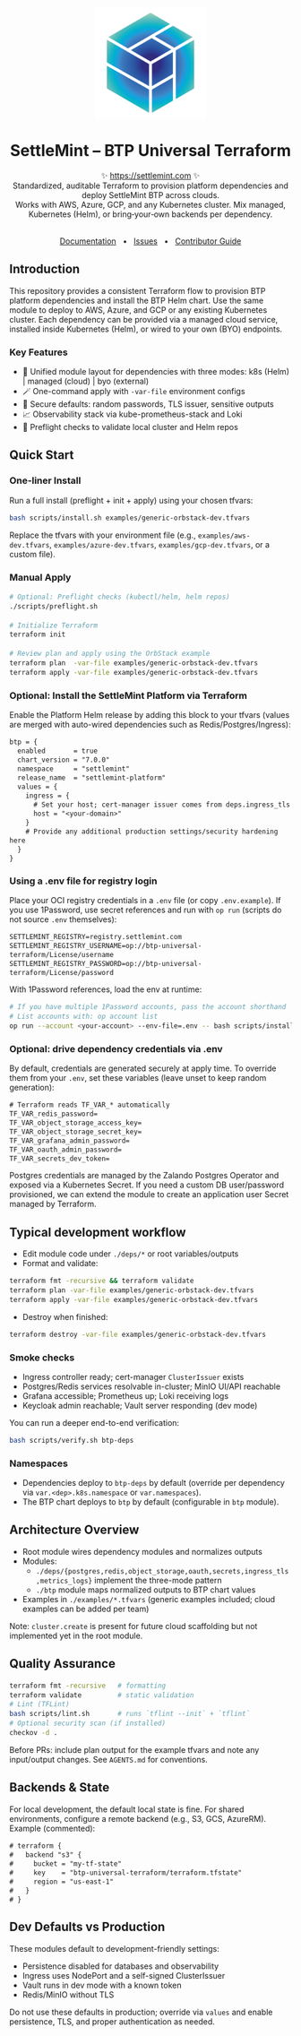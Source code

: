<p align="center">
  <img src="https://github.com/settlemint/sdk/blob/main/logo.svg" width="200px" align="center" alt="SettleMint logo" />
  <h1 align="center">SettleMint – BTP Universal Terraform</h1>
  <p align="center">
    ✨ <a href="https://settlemint.com">https://settlemint.com</a> ✨
    <br/>
    Standardized, auditable Terraform to provision platform dependencies and deploy SettleMint BTP across clouds.
    <br/>
    Works with AWS, Azure, GCP, and any Kubernetes cluster. Mix managed, Kubernetes (Helm), or bring‑your‑own backends per dependency.
  </p>
</p>
<br/>

<div align="center">
  <a href="https://console.settlemint.com/documentation/">Documentation</a>
  <span>&nbsp;&nbsp;•&nbsp;&nbsp;</span>
  <a href="https://github.com/settlemint/btp-universal-terraform/issues">Issues</a>
  <span>&nbsp;&nbsp;•&nbsp;&nbsp;</span>
  <a href="./AGENTS.md">Contributor Guide</a>
  <br />
</div>

## Introduction

This repository provides a consistent Terraform flow to provision BTP platform dependencies and install the BTP Helm chart. Use the same module to deploy to AWS, Azure, and GCP or any existing Kubernetes cluster. Each dependency can be provided via a managed cloud service, installed inside Kubernetes (Helm), or wired to your own (BYO) endpoints.

### Key Features

- 🧭 Unified module layout for dependencies with three modes: k8s (Helm) | managed (cloud) | byo (external)
- 🪄 One-command apply with `-var-file` environment configs
- 🔐 Secure defaults: random passwords, TLS issuer, sensitive outputs
- 📈 Observability stack via kube-prometheus-stack and Loki
- 🧪 Preflight checks to validate local cluster and Helm repos

## Quick Start

### One‑liner Install

Run a full install (preflight + init + apply) using your chosen tfvars:

```bash
bash scripts/install.sh examples/generic-orbstack-dev.tfvars
```

Replace the tfvars with your environment file (e.g., `examples/aws-dev.tfvars`, `examples/azure-dev.tfvars`, `examples/gcp-dev.tfvars`, or a custom file).

### Manual Apply

```bash
# Optional: Preflight checks (kubectl/helm, helm repos)
./scripts/preflight.sh

# Initialize Terraform
terraform init

# Review plan and apply using the OrbStack example
terraform plan  -var-file examples/generic-orbstack-dev.tfvars
terraform apply -var-file examples/generic-orbstack-dev.tfvars
```

### Optional: Install the SettleMint Platform via Terraform

Enable the Platform Helm release by adding this block to your tfvars (values are merged with auto-wired dependencies such as Redis/Postgres/Ingress):

```hcl
btp = {
  enabled       = true
  chart_version = "7.0.0"
  namespace     = "settlemint"
  release_name  = "settlemint-platform"
  values = {
    ingress = {
      # Set your host; cert-manager issuer comes from deps.ingress_tls
      host = "<your-domain>"
    }
    # Provide any additional production settings/security hardening here
  }
}
```

### Using a .env file for registry login

Place your OCI registry credentials in a `.env` file (or copy `.env.example`). If you use 1Password, use secret references and run with `op run` (scripts do not source `.env` themselves):

```
SETTLEMINT_REGISTRY=registry.settlemint.com
SETTLEMINT_REGISTRY_USERNAME=op://btp-universal-terraform/License/username
SETTLEMINT_REGISTRY_PASSWORD=op://btp-universal-terraform/License/password
```

With 1Password references, load the env at runtime:

```bash
# If you have multiple 1Password accounts, pass the account shorthand
# List accounts with: op account list
op run --account <your-account> --env-file=.env -- bash scripts/install.sh examples/generic-orbstack-dev.tfvars
```

### Optional: drive dependency credentials via .env

By default, credentials are generated securely at apply time. To override them from your `.env`, set these variables (leave unset to keep random generation):

```
# Terraform reads TF_VAR_* automatically
TF_VAR_redis_password=
TF_VAR_object_storage_access_key=
TF_VAR_object_storage_secret_key=
TF_VAR_grafana_admin_password=
TF_VAR_oauth_admin_password=
TF_VAR_secrets_dev_token=
```

Postgres credentials are managed by the Zalando Postgres Operator and exposed via a Kubernetes Secret. If you need a custom DB user/password provisioned, we can extend the module to create an application user Secret managed by Terraform.

## Typical development workflow

- Edit module code under `./deps/*` or root variables/outputs
- Format and validate:

```bash
terraform fmt -recursive && terraform validate
terraform plan -var-file examples/generic-orbstack-dev.tfvars
terraform apply -var-file examples/generic-orbstack-dev.tfvars
```

- Destroy when finished:

```bash
terraform destroy -var-file examples/generic-orbstack-dev.tfvars
```

### Smoke checks

- Ingress controller ready; cert-manager `ClusterIssuer` exists
- Postgres/Redis services resolvable in-cluster; MinIO UI/API reachable
- Grafana accessible; Prometheus up; Loki receiving logs
- Keycloak admin reachable; Vault server responding (dev mode)

You can run a deeper end-to-end verification:

```bash
bash scripts/verify.sh btp-deps
```

### Namespaces

- Dependencies deploy to `btp-deps` by default (override per dependency via `var.<dep>.k8s.namespace` or `var.namespaces`).
- The BTP chart deploys to `btp` by default (configurable in `btp` module).

## Architecture Overview

- Root module wires dependency modules and normalizes outputs
- Modules:
  - `./deps/{postgres,redis,object_storage,oauth,secrets,ingress_tls,metrics_logs}` implement the three-mode pattern
  - `./btp` module maps normalized outputs to BTP chart values
- Examples in `./examples/*.tfvars` (generic examples included; cloud examples can be added per team)

Note: `cluster.create` is present for future cloud scaffolding but not implemented yet in the root module.

## Quality Assurance

```bash
terraform fmt -recursive   # formatting
terraform validate         # static validation
# Lint (TFLint)
bash scripts/lint.sh       # runs `tflint --init` + `tflint`
# Optional security scan (if installed)
checkov -d .
```

Before PRs: include plan output for the example tfvars and note any input/output changes. See `AGENTS.md` for conventions.

## Backends & State

For local development, the default local state is fine. For shared environments, configure a remote backend (e.g., S3, GCS, AzureRM). Example (commented):

```hcl
# terraform {
#   backend "s3" {
#     bucket = "my-tf-state"
#     key    = "btp-universal-terraform/terraform.tfstate"
#     region = "us-east-1"
#   }
# }
```

## Dev Defaults vs Production

These modules default to development-friendly settings:
- Persistence disabled for databases and observability
- Ingress uses NodePort and a self-signed ClusterIssuer
- Vault runs in dev mode with a known token
- Redis/MinIO without TLS

Do not use these defaults in production; override via `values` and enable persistence, TLS, and proper authentication as needed.
